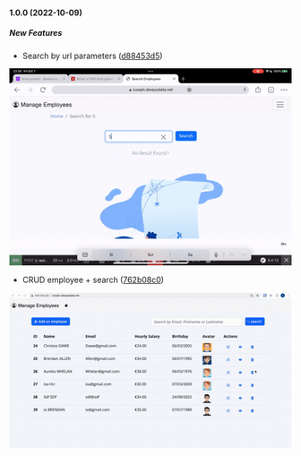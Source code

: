 #### 1.0.0 (2022-10-09)

##### New Features

* Search by url
  parameters ([d88453d5](https://github.com/eunicejhu/symfony-unicorn/commit/d88453d5272827ceff1a0714aa634025445f472b))

<img alt="demo" src="./public/assets/img/demo.gif" />

* CRUD employee +
  search ([762b08c0](https://github.com/eunicejhu/symfony-unicorn/commit/762b08c0d3a4faac0c2728fb4004ec5a2c0d17a7))

<img alt="demo" src="./public/assets/img/crud_and_search.gif" />